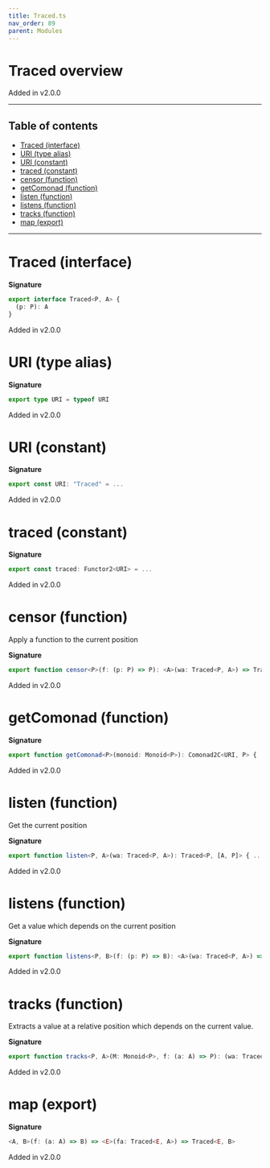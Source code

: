 ```yaml
---
title: Traced.ts
nav_order: 89
parent: Modules
---
```


# Traced overview

Added in v2.0.0

---

<h2 class="text-delta">Table of contents</h2>

- [Traced (interface)](#traced-interface)
- [URI (type alias)](#uri-type-alias)
- [URI (constant)](#uri-constant)
- [traced (constant)](#traced-constant)
- [censor (function)](#censor-function)
- [getComonad (function)](#getcomonad-function)
- [listen (function)](#listen-function)
- [listens (function)](#listens-function)
- [tracks (function)](#tracks-function)
- [map (export)](#map-export)

---

# Traced (interface)

**Signature**

```ts
export interface Traced<P, A> {
  (p: P): A
}
```

Added in v2.0.0

# URI (type alias)

**Signature**

```ts
export type URI = typeof URI
```

Added in v2.0.0

# URI (constant)

**Signature**

```ts
export const URI: "Traced" = ...
```

Added in v2.0.0

# traced (constant)

**Signature**

```ts
export const traced: Functor2<URI> = ...
```

Added in v2.0.0

# censor (function)

Apply a function to the current position

**Signature**

```ts
export function censor<P>(f: (p: P) => P): <A>(wa: Traced<P, A>) => Traced<P, A> { ... }
```

Added in v2.0.0

# getComonad (function)

**Signature**

```ts
export function getComonad<P>(monoid: Monoid<P>): Comonad2C<URI, P> { ... }
```

Added in v2.0.0

# listen (function)

Get the current position

**Signature**

```ts
export function listen<P, A>(wa: Traced<P, A>): Traced<P, [A, P]> { ... }
```

Added in v2.0.0

# listens (function)

Get a value which depends on the current position

**Signature**

```ts
export function listens<P, B>(f: (p: P) => B): <A>(wa: Traced<P, A>) => Traced<P, [A, B]> { ... }
```

Added in v2.0.0

# tracks (function)

Extracts a value at a relative position which depends on the current value.

**Signature**

```ts
export function tracks<P, A>(M: Monoid<P>, f: (a: A) => P): (wa: Traced<P, A>) => A { ... }
```

Added in v2.0.0

# map (export)

**Signature**

```ts
<A, B>(f: (a: A) => B) => <E>(fa: Traced<E, A>) => Traced<E, B>
```

Added in v2.0.0
